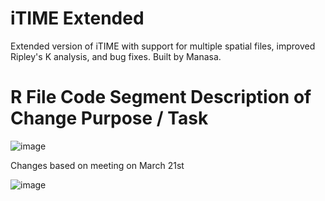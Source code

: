 
<!-- README.md is generated from README.Rmd. Please edit that file -->
# iTIME Extended

Extended version of iTIME with support for multiple spatial files, improved Ripley's K analysis, and bug fixes. Built by Manasa.




#	R File	Code Segment	Description of Change	Purpose / Task

![image](https://github.com/user-attachments/assets/a0f07ae7-fb24-4d89-bf14-95a7cb919a5c)

Changes based on meeting on March 21st


![image](https://github.com/user-attachments/assets/6e100e12-3c25-4c96-8cc7-d7cc8ef68b4b)

